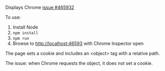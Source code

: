 Displays Chrome [issue #465932](https://code.google.com/p/chromium/issues/detail?id=465932)

To use:

1. Install Node
2. `npm install`
3. `npm run`
4. Browse to [http://localhost:46593](http://localhost:46593) with Chrome Inspector open

The page sets a cookie and includes an &lt;object&gt; tag with a relative path.

The issue: when Chrome requests the object, it does not set a cookie.

